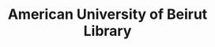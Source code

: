 ---
layout: repo
title: "American University of Beirut Library"
id: 21195
permalink: repos/21195/
---